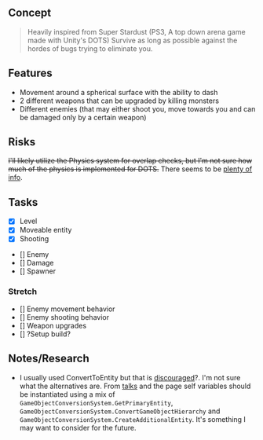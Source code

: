 ## Concept
> Heavily inspired from Super Stardust (PS3, A top down arena game made with Unity's DOTS)
Survive as long as possible against the hordes of bugs trying to eliminate you.

## Features
* Movement around a spherical surface with the ability to dash
* 2 different weapons that can be upgraded by killing monsters
* Different enemies (that may either shoot you, move towards you and can be damaged only by a certain weapon)

## Risks
~~I'll likely utilize the Physics system for overlap checks, but I'm not sure how much of the physics is implemented for DOTS.~~ There seems to be [plenty of info](https://docs.unity3d.com/Packages/com.unity.physics@0.6/manual/getting_started.html).

## Tasks
* [X] Level
* [X] Moveable entity
* [X] Shooting
* [] Enemy
* [] Damage
* [] Spawner
### Stretch
* [] Enemy movement behavior
* [] Enemy shooting behavior
* [] Weapon upgrades
* [] ?Setup build?

## Notes/Research
* I usually used ConvertToEntity but that is [discouraged](https://docs.unity3d.com/Packages/com.unity.entities@0.16/manual/conversion.html#scene-conversion)?. I'm not sure what the alternatives are. From [talks](https://www.youtube.com/watch?v=BNMrevfB6Q0) and the page self variables should be instantiated using a mix of `GameObjectConversionSystem.GetPrimaryEntity`, `GameObjectConversionSystem.ConvertGameObjectHierarchy` and `GameObjectConversionSystem.CreateAdditionalEntity`. It's something I may want to consider for the future.